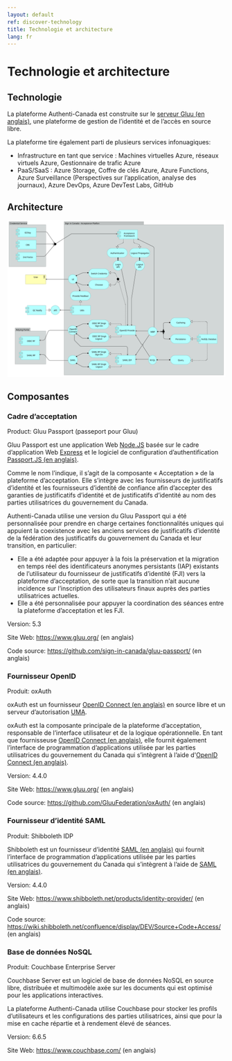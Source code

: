 ```yaml
---
layout: default
ref: discover-technology
title: Technologie et architecture
lang: fr
---
```

# Technologie et architecture

## Technologie

La plateforme Authenti-Canada est construite sur le [serveur Gluu (en anglais)](https://gluu.org), une plateforme de gestion de l’identité et de l’accès en source libre.

La plateforme tire également parti de plusieurs services infonuagiques:

* Infrastructure en tant que service : Machines virtuelles Azure, réseaux virtuels Azure, Gestionnaire de trafic Azure
* PaaS/SaaS : Azure Storage, Coffre de clés Azure, Azure Functions, Azure Surveillance (Perspectives sur l’application, analyse des journaux), Azure DevOps, Azure DevTest Labs, GitHub

## Architecture

![Aperçu](images/Overview.svg)

## Composantes

### Cadre d’acceptation

Product: Gluu Passport (passeport pour Gluu)

Gluu Passport est une application Web [Node.JS](https://nodejs.org/fr/about/) basée sur le cadre 
d’application Web [Express](http://expressjs.com/fr/) et le logiciel de configuration 
d’authentification [Passport.JS (en anglais)](http://www.passportjs.org/).

Comme le nom l’indique, il s’agit de la composante « Acceptation » de la plateforme d’acceptation. 
Elle s’intègre avec les fournisseurs de justificatifs d’identité et les fournisseurs d’identité de 
confiance afin d’accepter des garanties de justificatifs d’identité et de justificatifs d’identité 
au nom des parties utilisatrices du gouvernement du Canada.

Authenti-Canada utilise une version du Gluu Passport qui a été personnalisée pour prendre en charge 
certaines fonctionnalités uniques qui appuient la coexistence avec les anciens services de justificatifs 
d’identité de la fédération des justificatifs du gouvernement du Canada et leur transition, en particulier:

* Elle a été adaptée pour appuyer à la fois la préservation et la migration en temps réel des 
  identificateurs anonymes persistants (IAP) existants de l’utilisateur du fournisseur de justificatifs 
  d’identité (FJI) vers la plateforme d’acceptation, de sorte que la transition n’ait aucune incidence sur 
  l’inscription des utilisateurs finaux auprès des parties utilisatrices actuelles.
* Elle a été personnalisée pour appuyer la coordination des séances entre la plateforme d’acceptation et les FJI.

Version: 5.3

Site Web: https://www.gluu.org/ (en anglais)

Code source: https://github.com/sign-in-canada/gluu-passport/ (en anglais)

### Fournisseur OpenID

Produit: oxAuth

oxAuth est un fournisseur [OpenID Connect (en anglais)](https://openid.net/connect/) en source libre et un serveur 
d’autorisation [UMA](https://kantarainitiative.org/confluence/display/uma/Home).

oxAuth est la composante principale de la plateforme d’acceptation, responsable de l’interface utilisateur et de la 
logique opérationnelle. En tant que fournisseuse [OpenID Connect (en anglais)](https://openid.net/connect/), elle fournit 
également l’interface de programmation d’applications utilisée par les parties utilisatrices du gouvernement du Canada qui 
s’intègrent à l’aide d'[OpenID Connect (en anglais)](https://openid.net/connect/).

Version: 4.4.0

Site Web: https://www.gluu.org/ (en anglais)

Code source: https://github.com/GluuFederation/oxAuth/ (en anglais)

### Fournisseur d’identité SAML

Produit: Shibboleth IDP

Shibboleth est un fournisseur d’identité [SAML (en anglais)](https://wiki.oasis-open.org/security/FrontPage) qui fournit 
l’interface de programmation d’applications utilisée par les parties utilisatrices du gouvernement du Canada qui s’intègrent 
à l’aide de [SAML (en anglais)](https://wiki.oasis-open.org/security/FrontPage).

Version: 4.4.0

Site Web: https://www.shibboleth.net/products/identity-provider/ (en anglais)

Code source: https://wiki.shibboleth.net/confluence/display/DEV/Source+Code+Access/ (en anglais)

### Base de données NoSQL

Produit: Couchbase Enterprise Server

Couchbase Server est un logiciel de base de données NoSQL en source libre, distribuée et multimodèle axée sur les documents 
qui est optimisé pour les applications interactives.

La plateforme Authenti-Canada utilise Couchbase pour stocker les profils d’utilisateurs et les configurations des parties 
utilisatrices, ainsi que pour la mise en cache répartie et à rendement élevé de séances.

Version: 6.6.5

Site Web: https://www.couchbase.com/ (en anglais)
